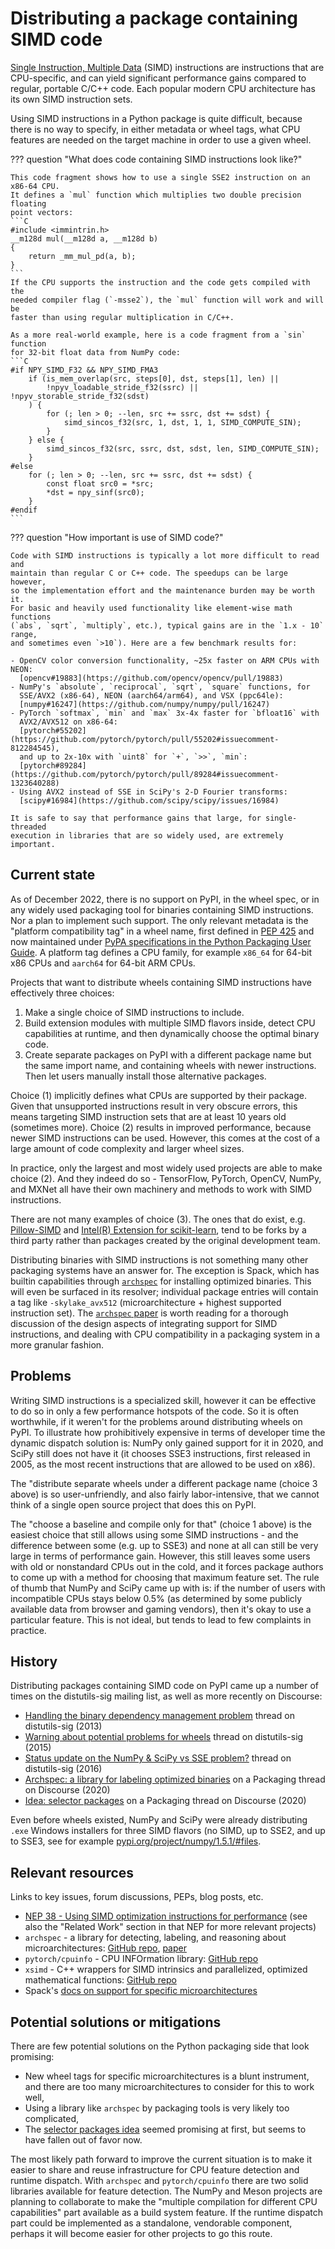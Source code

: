 # Distributing a package containing SIMD code

[Single Instruction, Multiple Data](https://en.wikipedia.org/wiki/Single_instruction,_multiple_data)
(SIMD) instructions are instructions that are CPU-specific, and can yield
significant performance gains compared to regular, portable C/C++ code. Each
popular modern CPU architecture has its own SIMD instruction sets.

Using SIMD instructions in a Python package is quite difficult, because there
is no way to specify, in either metadata or wheel tags, what CPU features are
needed on the target machine in order to use a given wheel.

??? question "What does code containing SIMD instructions look like?"

    This code fragment shows how to use a single SSE2 instruction on an x86-64 CPU.
    It defines a `mul` function which multiplies two double precision floating
    point vectors:
    ```C
    #include <immintrin.h>
    __m128d mul(__m128d a, __m128d b)
    {
        return _mm_mul_pd(a, b);
    }
    ```
    If the CPU supports the instruction and the code gets compiled with the
    needed compiler flag (`-msse2`), the `mul` function will work and will be
    faster than using regular multiplication in C/C++.

    As a more real-world example, here is a code fragment from a `sin` function
    for 32-bit float data from NumPy code:
    ```C
    #if NPY_SIMD_F32 && NPY_SIMD_FMA3
        if (is_mem_overlap(src, steps[0], dst, steps[1], len) ||
            !npyv_loadable_stride_f32(ssrc) || !npyv_storable_stride_f32(sdst)
        ) {
            for (; len > 0; --len, src += ssrc, dst += sdst) {
                simd_sincos_f32(src, 1, dst, 1, 1, SIMD_COMPUTE_SIN);
            }
        } else {
            simd_sincos_f32(src, ssrc, dst, sdst, len, SIMD_COMPUTE_SIN);
        }
    #else
        for (; len > 0; --len, src += ssrc, dst += sdst) {
            const float src0 = *src;
            *dst = npy_sinf(src0);
        }
    #endif
    ```

??? question "How important is use of SIMD code?"

    Code with SIMD instructions is typically a lot more difficult to read and
    maintain than regular C or C++ code. The speedups can be large however,
    so the implementation effort and the maintenance burden may be worth it.
    For basic and heavily used functionality like element-wise math functions
    (`abs`, `sqrt`, `multiply`, etc.), typical gains are in the `1.x - 10` range,
    and sometimes even `>10`). Here are a few benchmark results for:

    - OpenCV color conversion functionality, ~25x faster on ARM CPUs with NEON:
      [opencv#19883](https://github.com/opencv/opencv/pull/19883)
    - NumPy's `absolute`, `reciprocal`, `sqrt`, `square` functions, for
      SSE/AVX2 (x86-64), NEON (aarch64/arm64), and VSX (ppc64le):
      [numpy#16247](https://github.com/numpy/numpy/pull/16247)
    - PyTorch `softmax`, `min` and `max` 3x-4x faster for `bfloat16` with
      AVX2/AVX512 on x86-64:
      [pytorch#55202](https://github.com/pytorch/pytorch/pull/55202#issuecomment-812284545),
      and up to 2x-10x with `uint8` for `+`, `>>`, `min`:
      [pytorch#89284](https://github.com/pytorch/pytorch/pull/89284#issuecomment-1323640288)
    - Using AVX2 instead of SSE in SciPy's 2-D Fourier transforms:
      [scipy#16984](https://github.com/scipy/scipy/issues/16984)

    It is safe to say that performance gains that large, for single-threaded
    execution in libraries that are so widely used, are extremely important.


## Current state

As of December 2022, there is no support on PyPI, in the wheel spec, or in any
widely used packaging tool for binaries containing SIMD instructions. Nor a
plan to implement such support. The only relevant metadata is the "platform
compatibility tag" in a wheel name, first defined in [PEP 425](https://peps.python.org/pep-0425/)
and now maintained under [PyPA specifications in the Python Packaging User
Guide](https://packaging.python.org/en/latest/specifications/platform-compatibility-tags/#platform-compatibility-tags).
A platform tag defines a CPU family, for example `x86_64` for 64-bit x86 CPUs
and `aarch64` for 64-bit ARM CPUs.

Projects that want to distribute wheels containing SIMD instructions have
effectively three choices:

1. Make a single choice of SIMD instructions to include.
2. Build extension modules with multiple SIMD flavors inside, detect CPU
   capabilities at runtime, and then dynamically choose the optimal binary
   code.
3. Create separate packages on PyPI with a different package name but the same
   import name, and containing wheels with newer instructions. Then let users
   manually install those alternative packages.

Choice (1) implicitly defines what CPUs are supported by their package. Given
that unsupported instructions result in very obscure errors, this means
targeting SIMD instruction sets that are at least 10 years old (sometimes more).
Choice (2) results in improved performance, because newer SIMD instructions can
be used. However, this comes at the cost of a large amount of code complexity
and larger wheel sizes.

In practice, only the largest and most widely used projects are able to make
choice (2). And they indeed do so - TensorFlow, PyTorch, OpenCV, NumPy, and
MXNet all have their own machinery and methods to work with SIMD instructions.

There are not many examples of choice (3). The ones that do exist, e.g.
[Pillow-SIMD](https://github.com/uploadcare/pillow-simd) and
[Intel(R) Extension for scikit-learn](https://github.com/intel/scikit-learn-intelex),
tend to be forks by a third party rather than packages created by the original
development team.

Distributing binaries with SIMD instructions is not something many other packaging
systems have an answer for. The exception is Spack, which has builtin capabilities
through [`archspec`](https://github.com/archspec/archspec) for installing
optimized binaries. This will even be surfaced in its resolver; individual
package entries will contain a tag like `-skylake_avx512` (microarchitecture +
highest supported instruction set). The
[`archspec` paper](https://tgamblin.github.io/pubs/archspec-canopie-hpc-2020.pdf)
is worth reading for a thorough discussion of the design aspects of integrating
support for SIMD instructions, and dealing with CPU compatibility in a
packaging system in a more granular fashion.


## Problems

Writing SIMD instructions is a specialized skill, however it can be effective
to do so in only a few performance hotspots of the code. So it is often
worthwhile, if it weren't for the problems around distributing wheels on PyPI.
To illustrate how prohibitively expensive in terms of developer time the
dynamic dispatch solution is: NumPy only gained support for it in 2020, and
SciPy still does not have it (it chooses SSE3 instructions, first released in
2005, as the most recent instructions that are allowed to be used on x86).

The "distribute separate wheels under a different package name (choice 3 above)
is so user-unfriendly, and also fairly labor-intensive, that we cannot think of
a single open source project that does this on PyPI.

The "choose a baseline and compile only for that" (choice 1 above) is the
easiest choice that still allows using some SIMD instructions - and the
difference between some (e.g. up to SSE3) and none at all can still be very
large in terms of performance gain. However, this still leaves some users with
old or nonstandard CPUs out in the cold, and it forces package authors to come
up with a method for choosing that maximum feature set. The rule of thumb that
NumPy and SciPy came up with is: if the number of users with incompatible CPUs
stays below 0.5% (as determined by some publicly available data from browser
and gaming vendors), then it's okay to use a particular feature. This is not
ideal, but tends to lead to few complaints in practice.


## History

Distributing packages containing SIMD code on PyPI came up a number of times on
the distutils-sig mailing list, as well as more recently on Discourse:

- [Handling the binary dependency management problem](https://mail.python.org/pipermail/distutils-sig/2013-December/023238.html)
  thread on distutils-sig (2013)
- [Warning about potential problems for wheels](https://mail.python.org/archives/list/distutils-sig@python.org/thread/4TXZXRVYKFTPJSWSSBOU4AWODM7YHF6N/#GR33CY6HJF5V36XG3R2IGWAB4LG4STFG)
  thread on distutils-sig (2015)
- [Status update on the NumPy & SciPy vs SSE problem?](https://mail.python.org/archives/list/distutils-sig@python.org/thread/EFXFPZYKDPR74RJ7D7EKKRSILZRBZEDT/#TAOR6F2R2DVX5KDORMCGP4LAUC5HWT24)
  thread on distutils-sig (2016)
- [Archspec: a library for labeling optimized binaries](https://discuss.python.org/t/archspec-a-library-for-labeling-optimized-binaries/3149)
  on a Packaging thread on Discourse (2020)
- [Idea: selector packages](https://discuss.python.org/t/idea-selector-packages/4463)
  on a Packaging thread on Discourse (2020)

Even before wheels existed, NumPy and SciPy were already distributing `.exe`
Windows installers for three SIMD flavors (no SIMD, up to SSE2, and up to SSE3,
see for example [pypi.org/project/numpy/1.5.1/#files](https://pypi.org/project/numpy/1.5.1/#files).


## Relevant resources

Links to key issues, forum discussions, PEPs, blog posts, etc.

- [NEP 38 - Using SIMD optimization instructions for performance](https://numpy.org/neps/nep-0038-SIMD-optimizations.html)
  (see also the "Related Work" section in that NEP for more relevant projects)
- `archspec` - a library for detecting, labeling, and reasoning about microarchitectures:
  [GitHub repo](https://github.com/archspec/archspec), [paper](https://tgamblin.github.io/pubs/archspec-canopie-hpc-2020.pdf)
- `pytorch/cpuinfo` - CPU INFOrmation library: [GitHub repo](https://github.com/pytorch/cpuinfo)
- `xsimd` - C++ wrappers for SIMD intrinsics and parallelized, optimized mathematical functions:
  [GitHub repo](https://github.com/xtensor-stack/xsimd)
- Spack's [docs on support for specific microarchitectures](https://spack.readthedocs.io/en/latest/basic_usage.html#support-for-specific-microarchitectures)


## Potential solutions or mitigations

There are few potential solutions on the Python packaging side that look promising:

- New wheel tags for specific microarchitectures is a blunt instrument, and
  there are too many microarchitectures to consider for this to work well,
- Using a library like `archspec` by packaging tools is very likely too complicated,
- The [selector packages idea](https://discuss.python.org/t/idea-selector-packages/4463)
  seemed promising at first, but seems to have fallen out of favor now.

The most likely path forward to improve the current situation is to make it easier to
share and reuse infrastructure for CPU feature detection and runtime dispatch. With `archspec`
and `pytorch/cpuinfo` there are two solid libraries available for feature detection.
The NumPy and Meson projects are planning to collaborate to make the "multiple
compilation for different CPU capabilities" part available as a build system
feature. If the runtime dispatch part could be implemented as a standalone,
vendorable component, perhaps it will become easier for other projects to go
this route.
